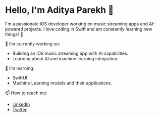 # Hello, I'm Aditya Parekh 👋

I'm a passionate iOS developer working on music streaming apps and AI-powered projects. I love coding in Swift and am constantly learning new things! 🚀

🔭 I’m currently working on:
- Building an iOS music streaming app with AI capabilities.
- Learning about AI and machine learning integration.

🌱 I’m learning:
- SwiftUI
- Machine Learning models and their applications.

📫 How to reach me:
- [LinkedIn](https://www.linkedin.com/in/your-linkedin)
- [Twitter](https://twitter.com/your-handle)
